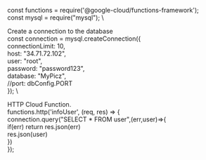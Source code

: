 const functions = require('@google-cloud/functions-framework'); \
const mysql = require("mysql"); \

Create a connection to the database \
const connection = mysql.createConnection({ \
  connectionLimit: 10, \
  host: "34.71.72.102", \
  user: "root", \
  password: "password123", \
  database: "MyPicz", \
  //port: dbConfig.PORT \
}); \

 HTTP Cloud Function. \
functions.http('infoUser', (req, res) => { \
  connection.query("SELECT * FROM user",(err,user)=>{ \
    if(err) return res.json(err) \
    res.json(user) \
  }) \
}); 
